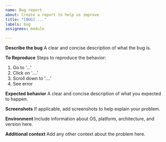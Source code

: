 ```yaml
---
name: Bug report
about: Create a report to help us improve
title: "[BUG] ..."
labels: bug
assignees: modulo

---
```


**Describe the bug**
A clear and concise description of what the bug is.

**To Reproduce**
Steps to reproduce the behavior:
1. Go to '...'
2. Click on '....'
3. Scroll down to '....'
4. See error

**Expected behavior**
A clear and concise description of what you expected to happen.

**Screenshots**
If applicable, add screenshots to help explain your problem.

**Environment**
Include information about OS, platform, architecture, and version here.

**Additional context**
Add any other context about the problem here.
